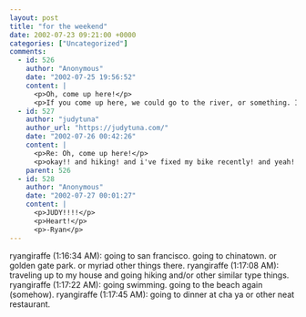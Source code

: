 ```yaml
---
layout: post
title: "for the weekend"
date: 2002-07-23 09:21:00 +0000
categories: ["Uncategorized"]
comments:
  - id: 526
    author: "Anonymous"
    date: "2002-07-25 19:56:52"
    content: |
      <p>Oh, come up here!</p>
      <p>If you come up here, we could go to the river, or something. It would be fun. - Jer</p>
  - id: 527
    author: "judytuna"
    author_url: "https://judytuna.com/"
    date: "2002-07-26 00:42:26"
    content: |
      <p>Re: Oh, come up here!</p>
      <p>okay!! and hiking! and i've fixed my bike recently! and yeah!! =)</p>
    parent: 526
  - id: 528
    author: "Anonymous"
    date: "2002-07-27 00:01:27"
    content: |
      <p>JUDY!!!!</p>
      <p>Heart!</p>
      <p>-Ryan</p>
---
```


ryangiraffe (1:16:34 AM): going to san francisco. going to chinatown. or golden gate park. or myriad other things there.
ryangiraffe (1:17:08 AM): traveling up to my house and going hiking and/or other similar type things.
ryangiraffe (1:17:22 AM): going swimming. going to the beach again (somehow).
ryangiraffe (1:17:45 AM): going to dinner at cha ya or other neat restaurant.